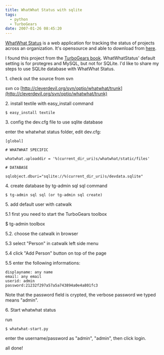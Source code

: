 ```yaml
---
title: WhatWhat Status with sqlite
tags:
  - python
  - TurboGears
date: 2007-01-26 08:45:20
---
```


[WhatWhat Status](http://cleverdevil.org/whatwhat/wiki) is a web application for tracking the status of projects across
an organization. It's opensource and able to download from [here](http://cleverdevil.org/whatwhat/wiki).

I found this project from the [TurboGears book](http://www.turbogearsbook.com/). WhatWhatStatus'  default setting is for protegres and MySQL, but not for SQLite. I'd like to share my steps to use  SQLite database with  WhatWhat Status.

1\.  check out the source from svn

svn co [http://cleverdevil.org/svn/optio/whatwhat/trunk](http://cleverdevil.org/svn/optio/whatwhat/trunk)

2\.  install textile with easy_install command

`$ easy_install textile`

3\. config the dev.cfg file to use sqlite database

enter the whatwhat status folder, edit dev.cfg:

```
[global]

# WHATWHAT SPECIFIC

whatwhat.uploaddir = '%(current_dir_uri)s/whatwhat/static/files'

# DATABASE

sqlobject.dburi="sqlite://%(current_dir_uri)s/devdata.sqlite"
```

4\. create database by tg-admin sql sql command

`$ tg-admin sql sql (or tg-admin sql create)`

5\.  add default user with catwalk

5.1 first you need to start the TurboGears toolbox

$ tg-admin toolbox

5.2\. choose the catwalk in browser

5.3 select "Person" in catwalk left side menu

5.4 click "Add Person" button on top of the page

5.5 enter the following informations:

```
displayname: any name
email: any email
userid: admin
password:21232f297a57a5a743894a0e4a801fc3
```

Note that the password field is crypted, the verbose password we typed means "admin".

6\. Start whatwhat status

run

`$ whatwhat-start.py`

enter the username/password as "admin", "admin", then click login.

all done!
